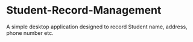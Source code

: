 # Student-Record-Management
A simple desktop application designed to record Student name, address, phone number etc.
